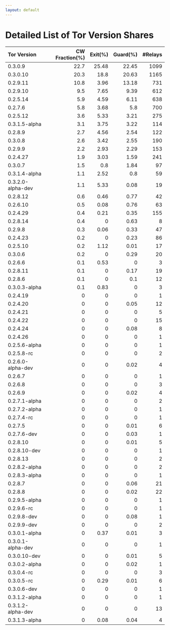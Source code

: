 ```yaml
---
layout: default
---
```



# Detailed List of Tor Version Shares

| Tor Version       |   CW Fraction(%) |   Exit(%) |   Guard(%) |   #Relays |
|:------------------|-----------------:|----------:|-----------:|----------:|
| 0.3.0.9           |             22.7 |     25.48 |      22.45 |      1099 |
| 0.3.0.10          |             20.3 |     18.8  |      20.63 |      1165 |
| 0.2.9.11          |             10.8 |      3.96 |      13.18 |       731 |
| 0.2.9.10          |              9.5 |      7.65 |       9.39 |       612 |
| 0.2.5.14          |              5.9 |      4.59 |       6.11 |       638 |
| 0.2.7.6           |              5.8 |      3.68 |       5.8  |       700 |
| 0.2.5.12          |              3.6 |      5.33 |       3.21 |       275 |
| 0.3.1.5-alpha     |              3.1 |      3.75 |       3.22 |       114 |
| 0.2.8.9           |              2.7 |      4.56 |       2.54 |       122 |
| 0.3.0.8           |              2.6 |      3.42 |       2.55 |       190 |
| 0.2.9.9           |              2.2 |      2.93 |       2.29 |       153 |
| 0.2.4.27          |              1.9 |      3.03 |       1.59 |       241 |
| 0.3.0.7           |              1.5 |      0.8  |       1.84 |        97 |
| 0.3.1.4-alpha     |              1.1 |      2.52 |       0.8  |        59 |
| 0.3.2.0-alpha-dev |              1.1 |      5.33 |       0.08 |        19 |
| 0.2.8.12          |              0.6 |      0.46 |       0.77 |        42 |
| 0.2.6.10          |              0.5 |      0.08 |       0.76 |        63 |
| 0.2.4.29          |              0.4 |      0.21 |       0.35 |       155 |
| 0.2.8.14          |              0.4 |      0    |       0.63 |         8 |
| 0.2.9.8           |              0.3 |      0.06 |       0.33 |        47 |
| 0.2.4.23          |              0.2 |      0    |       0.23 |        86 |
| 0.2.5.10          |              0.2 |      1.12 |       0.01 |        17 |
| 0.3.0.6           |              0.2 |      0    |       0.29 |        20 |
| 0.2.6.6           |              0.1 |      0.53 |       0    |         3 |
| 0.2.8.11          |              0.1 |      0    |       0.17 |        19 |
| 0.2.8.6           |              0.1 |      0    |       0.1  |        12 |
| 0.3.0.3-alpha     |              0.1 |      0.83 |       0    |         3 |
| 0.2.4.19          |              0   |      0    |       0    |         1 |
| 0.2.4.20          |              0   |      0    |       0.05 |        12 |
| 0.2.4.21          |              0   |      0    |       0    |         5 |
| 0.2.4.22          |              0   |      0    |       0    |        15 |
| 0.2.4.24          |              0   |      0    |       0.08 |         8 |
| 0.2.4.26          |              0   |      0    |       0    |         1 |
| 0.2.5.6-alpha     |              0   |      0    |       0    |         1 |
| 0.2.5.8-rc        |              0   |      0    |       0    |         2 |
| 0.2.6.0-alpha-dev |              0   |      0    |       0.02 |         4 |
| 0.2.6.7           |              0   |      0    |       0    |         1 |
| 0.2.6.8           |              0   |      0    |       0    |         3 |
| 0.2.6.9           |              0   |      0    |       0.02 |         4 |
| 0.2.7.1-alpha     |              0   |      0    |       0    |         2 |
| 0.2.7.2-alpha     |              0   |      0    |       0    |         1 |
| 0.2.7.4-rc        |              0   |      0    |       0    |         1 |
| 0.2.7.5           |              0   |      0    |       0.01 |         6 |
| 0.2.7.6-dev       |              0   |      0    |       0.03 |         1 |
| 0.2.8.10          |              0   |      0    |       0.01 |         5 |
| 0.2.8.10-dev      |              0   |      0    |       0    |         1 |
| 0.2.8.13          |              0   |      0    |       0    |         2 |
| 0.2.8.2-alpha     |              0   |      0    |       0    |         2 |
| 0.2.8.3-alpha     |              0   |      0    |       0    |         1 |
| 0.2.8.7           |              0   |      0    |       0.06 |        21 |
| 0.2.8.8           |              0   |      0    |       0.02 |        22 |
| 0.2.9.5-alpha     |              0   |      0    |       0    |         1 |
| 0.2.9.6-rc        |              0   |      0    |       0    |         1 |
| 0.2.9.8-dev       |              0   |      0    |       0.08 |         1 |
| 0.2.9.9-dev       |              0   |      0    |       0    |         2 |
| 0.3.0.1-alpha     |              0   |      0.37 |       0.01 |         3 |
| 0.3.0.1-alpha-dev |              0   |      0    |       0    |         1 |
| 0.3.0.10-dev      |              0   |      0    |       0.01 |         5 |
| 0.3.0.2-alpha     |              0   |      0    |       0.02 |         1 |
| 0.3.0.4-rc        |              0   |      0    |       0    |         3 |
| 0.3.0.5-rc        |              0   |      0.29 |       0.01 |         6 |
| 0.3.0.6-dev       |              0   |      0    |       0    |         1 |
| 0.3.1.2-alpha     |              0   |      0    |       0    |         1 |
| 0.3.1.2-alpha-dev |              0   |      0    |       0    |        13 |
| 0.3.1.3-alpha     |              0   |      0.08 |       0.04 |         4 |